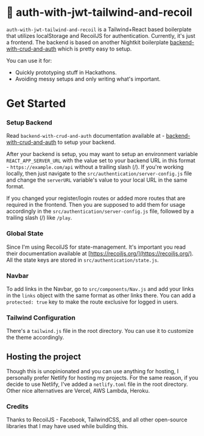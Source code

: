 # 🌙 auth-with-jwt-tailwind-and-recoil
``auth-with-jwt-tailwind-and-recoil`` is a Tailwind+React based boilerplate that utilizes localStorage and RecoilJS for authentication. Currently, it's just a frontend. The backend is based on another Nightkit boilerplate [backend-with-crud-and-auth](https://github.com/nightkit/backend-with-crud-and-auth) which is pretty easy to setup.

You can use it for:
  - Quickly prototyping stuff in Hackathons.
  - Avoiding messy setups and only writing what's important.

# Get Started

### Setup Backend
Read ``backend-with-crud-and-auth`` documentation available at - [backend-with-crud-and-auth](https://github.com/nightkit/backend-with-crud-and-auth/tree/master#get-started) to setup your backend.

After your backend is setup, you may want to setup an environment variable ``REACT_APP_SERVER_URL`` with the value set to your backend URL in this format - ``https://example.com/api`` without a trailing slash (/). If you're working locally, then just navigate to the ``src/authentication/server-config.js`` file and change the ``serverURL`` variable's value to your local URL in the same format.

If you changed your register/login routes or added more routes that are required in the frontend. Then you are supposed to add them for usage accordingly in the ``src/authentication/server-config.js`` file, followed by a trailing slash (/) like ``/play``.

### Global State
Since I'm using RecoilJS for state-management. It's important you read their documentation available at [https://recoiljs.org/](https://recoiljs.org/). All the state keys are stored in ``src/authentication/state.js``.

### Navbar
To add links in the Navbar, go to ``src/components/Nav.js`` and add your links in the ``links`` object with the same format as other links there. You can add a ``protected: true`` key to make the route exclusive for logged in users.

### Tailwind Configuration
There's a ``tailwind.js`` file in the root directory. You can use it to customize the theme accordingly.

## Hosting the project
Though this is unopinionated and you can use anything for hosting, I personally prefer Netlify for hosting my projects. For the same reason, if you decide to use Netlify, I've added a ``netlify.toml`` file in the root directory.
Other nice alternatives are Vercel, AWS Lambda, Heroku.

### Credits
Thanks to RecoilJS - Facebook, TailwindCSS, and all other open-source libraries that I may have used while building this.
